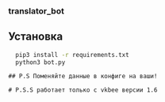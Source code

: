### translator_bot

## Установка

```bash
  pip3 install -r requirements.txt
  python3 bot.py
```
```
## P.S Поменяйте данные в конфиге на ваши!

# P.S.S работает только с vkbee версии 1.6
```
